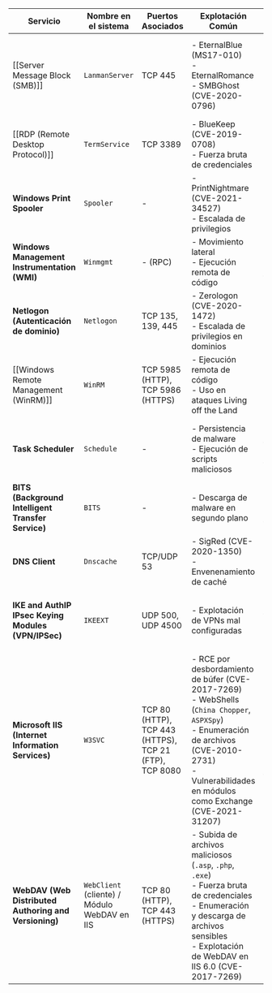 
| **Servicio**                                          | **Nombre en el sistema**                     | **Puertos Asociados**                                  | **Explotación Común**                                                                                                                                                                                            | **Mitigación**                                                                                                                                       |
| ----------------------------------------------------- | -------------------------------------------- | ------------------------------------------------------ | ---------------------------------------------------------------------------------------------------------------------------------------------------------------------------------------------------------------- | ---------------------------------------------------------------------------------------------------------------------------------------------------- |
| [[Server Message Block (SMB)]]                        | `LanmanServer`                               | TCP 445                                                | - EternalBlue (MS17-010)  <br>- EternalRomance  <br>- SMBGhost (CVE-2020-0796)                                                                                                                                   | - Deshabilitar SMBv1  <br>- Restringir acceso a TCP 445  <br>- Aplicar parches de seguridad                                                          |
| [[RDP (Remote Desktop Protocol)]]                     | `TermService`                                | TCP 3389                                               | - BlueKeep (CVE-2019-0708)  <br>- Fuerza bruta de credenciales                                                                                                                                                   | - Bloquear acceso externo a RDP  <br>- Activar MFA y usar VPN                                                                                        |
| **Windows Print Spooler**                             | `Spooler`                                    | -                                                      | - PrintNightmare (CVE-2021-34527)  <br>- Escalada de privilegios                                                                                                                                                 | - Deshabilitar si no es necesario  <br>- Aplicar parches de seguridad                                                                                |
| **Windows Management Instrumentation (WMI)**          | `Winmgmt`                                    | - (RPC)                                                | - Movimiento lateral  <br>- Ejecución remota de código                                                                                                                                                           | - Restringir acceso WMI  <br>- Monitorizar tráfico RPC                                                                                               |
| **Netlogon (Autenticación de dominio)**               | `Netlogon`                                   | TCP 135, 139, 445                                      | - Zerologon (CVE-2020-1472)  <br>- Escalada de privilegios en dominios                                                                                                                                           | - Aplicar parches  <br>- Restringir acceso a puertos de Netlogon                                                                                     |
| [[Windows Remote Management (WinRM)]]                 | `WinRM`                                      | TCP 5985 (HTTP), TCP 5986 (HTTPS)                      | - Ejecución remota de código  <br>- Uso en ataques Living off the Land                                                                                                                                           | - Deshabilitar si no es necesario  <br>- Restringir acceso solo a administradores                                                                    |
| **Task Scheduler**                                    | `Schedule`                                   | -                                                      | - Persistencia de malware  <br>- Ejecución de scripts maliciosos                                                                                                                                                 | - Restringir creación de tareas  <br>- Monitorizar tareas programadas                                                                                |
| **BITS (Background Intelligent Transfer Service)**    | `BITS`                                       | -                                                      | - Descarga de malware en segundo plano                                                                                                                                                                           | - Restringir acceso a BITS  <br>- Monitorizar tráfico de red                                                                                         |
| **DNS Client**                                        | `Dnscache`                                   | TCP/UDP 53                                             | - SigRed (CVE-2020-1350)  <br>- Envenenamiento de caché                                                                                                                                                          | - Aplicar parches  <br>- Usar servidores DNS seguros                                                                                                 |
| **IKE and AuthIP IPsec Keying Modules (VPN/IPSec)**   | `IKEEXT`                                     | UDP 500, UDP 4500                                      | - Explotación de VPNs mal configuradas                                                                                                                                                                           | - Usar autenticación fuerte  <br>- Monitorizar conexiones VPN                                                                                        |
| **Microsoft IIS (Internet Information Services)**     | `W3SVC`                                      | TCP 80 (HTTP), TCP 443 (HTTPS), TCP 21 (FTP), TCP 8080 | - RCE por desbordamiento de búfer (CVE-2017-7269)  <br>- WebShells (`China Chopper`, `ASPXSpy`)  <br>- Enumeración de archivos (CVE-2010-2731)  <br>- Vulnerabilidades en módulos como Exchange (CVE-2021-31207) | - Mantener IIS actualizado  <br>- Restringir ejecución de scripts en directorios públicos  <br>- Usar autenticación fuerte y permisos adecuados      |
| **WebDAV (Web Distributed Authoring and Versioning)** | `WebClient` (cliente) / Módulo WebDAV en IIS | TCP 80 (HTTP), TCP 443 (HTTPS)                         | - Subida de archivos maliciosos (`.asp`, `.php`, `.exe`)  <br>- Fuerza bruta de credenciales  <br>- Enumeración y descarga de archivos sensibles  <br>- Explotación de WebDAV en IIS 6.0 (CVE-2017-7269)         | - Deshabilitar WebDAV si no es necesario  <br>- Restringir permisos en directorios críticos  <br>- Bloquear métodos HTTP inseguros (`PUT`, `DELETE`) |